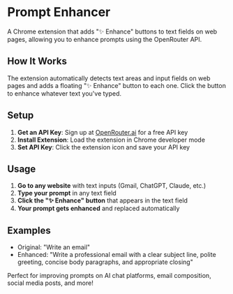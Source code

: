 # Prompt Enhancer

A Chrome extension that adds "✨ Enhance" buttons to text fields on web pages, allowing you to enhance prompts using the OpenRouter API.

## How It Works

The extension automatically detects text areas and input fields on web pages and adds a floating "✨ Enhance" button to each one. Click the button to enhance whatever text you've typed.

## Setup

1. **Get an API Key**: Sign up at [OpenRouter.ai](https://openrouter.ai/) for a free API key
2. **Install Extension**: Load the extension in Chrome developer mode
3. **Set API Key**: Click the extension icon and save your API key

## Usage

1. **Go to any website** with text inputs (Gmail, ChatGPT, Claude, etc.)
2. **Type your prompt** in any text field
3. **Click the "✨ Enhance" button** that appears in the text field
4. **Your prompt gets enhanced** and replaced automatically

## Examples

- Original: "Write an email"
- Enhanced: "Write a professional email with a clear subject line, polite greeting, concise body paragraphs, and appropriate closing"

Perfect for improving prompts on AI chat platforms, email composition, social media posts, and more! 